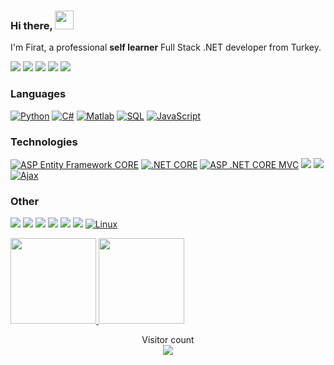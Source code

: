 ###  Hi there, <img width="30" src="https://camo.githubusercontent.com/e8e7b06ecf583bc040eb60e44eb5b8e0ecc5421320a92929ce21522dbc34c891/68747470733a2f2f6d656469612e67697068792e636f6d2f6d656469612f6876524a434c467a6361737252346961377a2f67697068792e676966">

I'm Firat, a professional **self learner** Full Stack .NET developer from Turkey.

[![](https://img.shields.io/badge/LinkedIn-blue)](www.linkedin.com/in/firatbezir)
[![](https://img.shields.io/badge/-Discord-FFF?&logo=Discord)](https://discord.gg/1120715711820603392)
[![](https://img.shields.io/badge/YouTube-red)](https://www.youtube.com/channel/UCNZltaZhNQa2IYBAC5smrMA)
[![](https://img.shields.io/badge/-Reddit-FFF?&logo=reddit)]([https://www.reddit.com/user/Ra1nbow1](https://www.reddit.com/user/greemLeaf))
[![](https://img.shields.io/badge/Quora-red)](https://www.quora.com/profile/F%C4%B1rat-Bezir)


### Languages
[![Python](https://img.shields.io/badge/-Python-000?&logo=Python)](https://ra1nbow.xyz?ref=github)
[![C#](https://img.shields.io/badge/-C%23-000?&logo=C%20Sharp&logoColor=239120)](https://ra1nbow.xyz?ref=github)
[![Matlab](https://img.shields.io/badge/-Matlab-000?&logo=Matlab&logoColor=0076A8)](https://ra1nbow.xyz?ref=github)
[![SQL](https://img.shields.io/badge/-SQL-000?&logo=MySQL)](https://ra1nbow.xyz?ref=github)
[![JavaScript](https://img.shields.io/badge/-JavaScript-000?&logo=JavaScript)](https://ra1nbow.xyz?ref=github)

### Technologies

[![ASP Entity Framework CORE](https://img.shields.io/badge/-ASP%20Entity%20Framework%20CORE-000?&logo=.NET&logoColor=512BD4)](https://ra1nbow.xyz?ref=github)
[![.NET CORE](https://img.shields.io/badge/-.NET%20CORE-000?&logo=.NET&logoColor=512BD4)](https://ra1nbow.xyz?ref=github)
[![ASP .NET CORE MVC](https://img.shields.io/badge/-ASP%20.NET%20CORE%20MVC-000?&logo=.NET&logoColor=512BD4)](https://ra1nbow.xyz?ref=github)
[![](https://img.shields.io/badge/-jQuery-000?&logo=jQuery&logoColor=0769AD)](https://ra1nbow.xyz?ref=github)
[![](https://img.shields.io/badge/-React-000?&logo=React)](https://ra1nbow.xyz?ref=github)
[![Ajax](https://img.shields.io/badge/-Ajax-000?&logo=Ajax&logoColor=0098E4)](https://ra1nbow.xyz?ref=github)


### Other

[![](https://img.shields.io/badge/-HTML-000?&logo=html5)](https://ra1nbow.xyz?ref=github)
[![](https://img.shields.io/badge/-CSS-000?&logo=css3&logoColor=1572B6)](https://ra1nbow.xyz?ref=github)
[![](https://img.shields.io/badge/-Bootstrap-000?&logo=Bootstrap)](https://ra1nbow.xyz?ref=github)
[![](https://img.shields.io/badge/-Sass-000?&logo=sass&logoColor=CC6699)](https://ra1nbow.xyz?ref=github)
[![](https://img.shields.io/badge/-Git-000?&logo=Git)](https://ra1nbow.xyz?ref=github)
[![](https://img.shields.io/badge/-Docker-000?&logo=Docker)](https://ra1nbow.xyz?ref=github)
[![Linux](https://img.shields.io/badge/-Linux-000?&logo=Linux&logoColor=FCC624)](https://ra1nbow.xyz?ref=github)


<a href="[https://github.com/firatbezir]">
  <img height="137px" src="https://github-readme-stats.vercel.app/api?username=firatbezir&hide_title=true&hide_border=true&show_icons=true&include_all_commits=true&count_private=true&line_height=21&text_color=000&icon_color=000&bg_color=0,ea6161,ffc64d,fffc4d,52fa5a&theme=graywhite"/>  
</a>
<a href="[https://github.com/firatbezir]">
  <img height="137px" src="https://github-readme-stats.vercel.app/api/top-langs/?username=firatbezir&hide=html&hide_title=true&hide_border=true&layout=compact&langs_count=6&text_color=000&icon_color=fff&bg_color=0,52fa5a,4dfcff,c64dff&theme=graywhite" />
</a>

<p align="center"> 
  Visitor count<br>
  <a href="[https://github.com/firatbezir]">
    <img src="https://profile-counter.glitch.me/firatbezir/count.svg" />
  </a>
</p>

